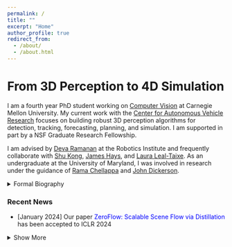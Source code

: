 ```yaml
---
permalink: /
title: ""
excerpt: "Home"
author_profile: true
redirect_from: 
  - /about/
  - /about.html
---
```


From 3D Perception to 4D Simulation
=====

I am a fourth year PhD student working on [Computer Vision](https://vision.cs.cmu.edu/) at Carnegie Mellon University. My current work with the [Center for Autonomous Vehicle Research](https://labs.ri.cmu.edu/argo-ai-center/) focuses on building robust 3D perception algorithms for detection, tracking, forecasting, planning, and simulation. I am supported in part by a NSF Graduate Research Fellowship.

I am advised by [Deva Ramanan](https://www.cs.cmu.edu/~deva/) at the Robotics Institute and frequently collaborate with [Shu Kong](https://aimerykong.github.io/), [James Hays](https://faculty.cc.gatech.edu/~hays/), and [Laura Leal-Taixe](https://research.nvidia.com/labs/dvl/author/laura-leal-taixe/). As an undergraduate at the University of Maryland, I was involved in research under the guidance of [Rama Chellappa](https://engineering.jhu.edu/ece/faculty/rama-chellappa/) and [John Dickerson](https://jpdickerson.com). 

<details>
  <summary>Formal Biography</summary>
  Neehar Peri is a fourth year Robotics Ph.D. student at Carnegie Mellon University, advised by Deva Ramanan. He is broadly interested in computer vision and machine learning, with applications to robot perception and action. His work has been published at conferences including CVPR, ICCV, ECCV, NeurIPS, ICLR, and CoRL. He graduated from the University of Maryland in 2021 with a Bachelor’s degree in Computer Engineering. He was awarded the Sujan Guha Memorial best senior thesis, and was recognized as a Maryland Undergraduate Researcher of the Year. His work is supported in part by a NSF Graduate Research Fellowship.
</details>

### Recent News
- [January 2024] Our paper <span style="color:blue">ZeroFlow: Scalable Scene Flow via Distillation</span> has been accepted to ICLR 2024

<details>
  <summary>Show More</summary>
  <ul>
  <li> [August 2023] Our paper <span style="color:blue">An Empirical Analysis of Range for 3D Object Detection</span> has been accepted to BRAVO @ ICCV 2023 </li>
  <li> [March 2023] I was awarded the <span style="color:blue">NSF Graduate Research Fellowship</span> </li>
  <li> [March 2023] Our paper <span style="color:blue">ReBound: An Open-Source 3D Bounding Box Annotation Tool for Active Learning</span> has been accepted to AutomationXP @ CHI 2023 </li>
  <li> [January 2023] Our paper <span style="color:blue">Data and Algorithms for End-to-End Thermal Spectrum Face Verification</span> has been accepted to TBIOM 2022 </li>
  <li> [September 2022] Our paper <span style="color:blue">Towards Long Tailed 3D Detection</span> has been accepted to CoRL 2022 </li>
  <li> [August 2022] Our paper <span style="color:blue">A Brief Survey of Person Recognition at a Distance</span> has been accepted to ACSSC 2022 </li>
  <li> [March 2022] Our paper <span style="color:blue">Forecasting from LiDAR via Future Object Detection</span> has been accepted to CVPR 2022 </li>
  <li> [February 2022] Our paper <span style="color:blue">Assessment of a Novel Virtual Environment for Examining Human Cognitive-Motor Performance during Execution of Action Sequences</span> has been accepted to HCII 2022 </li>
    
  <li> [October 2021] Our paper <span style="color:blue">A Synthesis-Based Approach for Thermal-to-Visible Face Verification</span> has been accepted to FG 2021 </li>
   <li> [September 2021] Our paper <span style="color:blue">PreferenceNet: Encoding Human Preferences in Auction Design with Deep Learning</span> has been accepted to NeurIPS 2021 </li>
    <li> [May 2021] I was selected as one of <span style="color:blue">Maryland's Undergraduate Researchers of the Year</span> </li>
    <li> [May 2021] I was awarded the <span style="color:blue">Sujan Guhan Memorial Best Senior Thesis</span> by UMD's ECE Department  </li>
    <li> [December 2020] I was awarded an honorable mention for the <span style="color:blue">Computing Research Association's Outstanding Undergraduate Researcher Award</span> </li>
  </ul>
</details>
  
